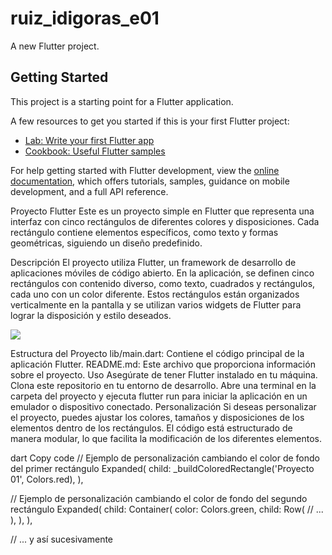 # ruiz_idigoras_e01

A new Flutter project.

## Getting Started

This project is a starting point for a Flutter application.

A few resources to get you started if this is your first Flutter project:

- [Lab: Write your first Flutter app](https://docs.flutter.dev/get-started/codelab)
- [Cookbook: Useful Flutter samples](https://docs.flutter.dev/cookbook)

For help getting started with Flutter development, view the
[online documentation](https://docs.flutter.dev/), which offers tutorials,
samples, guidance on mobile development, and a full API reference.



Proyecto Flutter
Este es un proyecto simple en Flutter que representa una interfaz con cinco rectángulos de diferentes colores y disposiciones. Cada rectángulo contiene elementos específicos, como texto y formas geométricas, siguiendo un diseño predefinido.

Descripción
El proyecto utiliza Flutter, un framework de desarrollo de aplicaciones móviles de código abierto. En la aplicación, se definen cinco rectángulos con contenido diverso, como texto, cuadrados y rectángulos, cada uno con un color diferente. Estos rectángulos están organizados verticalmente en la pantalla y se utilizan varios widgets de Flutter para lograr la disposición y estilo deseados.

![](../ruiz_idigoras_e01/img/foto1.png)

Estructura del Proyecto
lib/main.dart: Contiene el código principal de la aplicación Flutter.
README.md: Este archivo que proporciona información sobre el proyecto.
Uso
Asegúrate de tener Flutter instalado en tu máquina.
Clona este repositorio en tu entorno de desarrollo.
Abre una terminal en la carpeta del proyecto y ejecuta flutter run para iniciar la aplicación en un emulador o dispositivo conectado.
Personalización
Si deseas personalizar el proyecto, puedes ajustar los colores, tamaños y disposiciones de los elementos dentro de los rectángulos. El código está estructurado de manera modular, lo que facilita la modificación de los diferentes elementos.

dart
Copy code
// Ejemplo de personalización cambiando el color de fondo del primer rectángulo
Expanded(
  child: _buildColoredRectangle('Proyecto 01', Colors.red),
),

// Ejemplo de personalización cambiando el color de fondo del segundo rectángulo
Expanded(
  child: Container(
    color: Colors.green,
    child: Row(
      // ...
    ),
  ),
),

// ... y así sucesivamente
